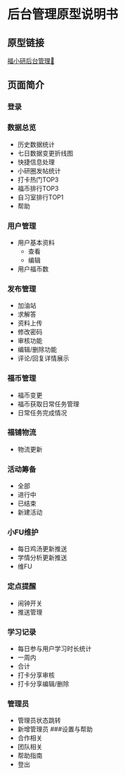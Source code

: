 # 后台管理原型说明书
## 原型链接
[福小研后台管理🔗](https://modao.cc/proto/design/pb2m2vqwc58e69ge6)
## 页面简介
### 登录
### 数据总览
- 历史数据统计
- 七日数据变更折线图
- 快捷信息处理
- 小研圈发帖统计
- 打卡热门TOP3
- 福币排行TOP3
- 自习室排行TOP1
- 帮助
### 用户管理
- 用户基本资料
	- 查看
	- 编辑
- 用户福币数
### 发布管理
- 加油站
- 求解答
- 资料上传
- 修改密码
- 审核功能
- 编辑/删除功能
- 评论/回复详情展示
### 福币管理
- 福币变更
- 福币获取日常任务管理
- 日常任务完成情况
### 福铺物流
- 物流更新
### 活动筹备
- 全部
- 进行中
- 已结束
- 新建活动
### 小FU维护
- 每日鸡汤更新推送
- 学情分析更新推送
- 维FU
### 定点提醒
- 闹钟开关
- 推送管理
### 学习记录
- 每日参与用户学习时长统计
- 一周内
- 合计
- 打卡分享审核
- 打卡分享编辑/删除
### 管理员
- 管理员状态跳转
- 新增管理员
###设置与帮助
- 合作相关
- 团队相关
- 帮助指南
- 登出
